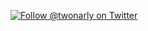 <a href="https://twitter.com/intent/user?screen_name=twonarly"><img alt="Follow @twonarly on Twitter" src="https://github.com/Twonarly1/twonarly1/main/assets/header.svg"/></a>
